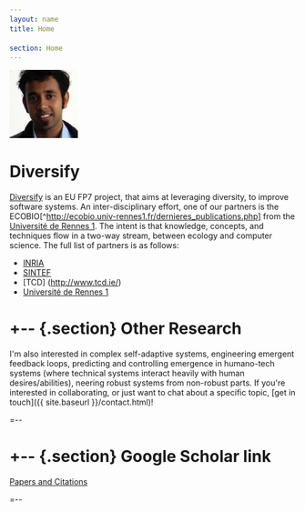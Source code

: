 ```yaml
---
layout: name
title: Home

section: Home
---
```


<img class='inset right' src='images/vivek_face.jpg' title='Vivek Nallur' 
alt='Photo of Vivek Nallur ' width='120px' />

Diversify
=======
[Diversify](http://diversify-project.eu/) is an EU FP7 project, that aims at 
leveraging diversity, to improve software systems. An inter-disciplinary 
effort, one of our partners is the 
ECOBIO[^http://ecobio.univ-rennes1.fr/dernieres_publications.php] from the 
[Université de Rennes 1](http://www.univ-rennes1.fr/english/). The intent is 
that knowledge, concepts, and techniques flow in a two-way stream, between 
ecology and computer science. The full list of partners is as follows:

* [INRIA](http://www.inria.fr/en/centre/rennes)
* [SINTEF](http://www.sintef.no/home/)
* [TCD] (http://www.tcd.ie/)
* [Université de Rennes 1](http://www.univ-rennes1.fr/english/)


+--	{.section}
Other Research
========
I'm also interested in complex self-adaptive systems, engineering emergent 
feedback loops, predicting and controlling emergence in humano-tech systems 
(where technical systems interact heavily with human desires/abilities), 
neering robust systems from non-robust parts. If you're interested in 
collaborating, or just want to chat about a specific topic, [get in 
touch]({{ site.baseurl }}/contact.html)!

=--

+--   {.section}
Google Scholar link
====
[Papers and Citations](http://scholar.google.com/citations?user=TeqJsjcAAAAJ)


=--

